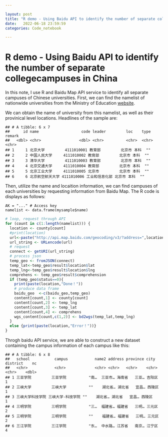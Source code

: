 ```yaml
---

layout: post
title: "R demo - Using Baidu API to identify the number of separate college campuses in China"
date:   2022-06-18 23:59:59
categories: Code_notebook

---
```






# R demo - Using Baidu API to identify the number of separate collegecampuses in China


In this note, I use R and Baidu Map API service to identify all separate
campuses of Chinese universities. First, we can find the namelist of
nationwide universities from the Ministry of Education
[website](http://m.moe.gov.cn/jyb_xxgk/s5743/s5744/A03/202206/t20220617_638352.html).

We can obtain the name of university from this namelist, as well as
their provinical level locations. Headlines of the sample are:

    ## # A tibble: 6 x 7
    ##      id name                   code leader         loc    type  remark
    ##   <dbl> <chr>                 <dbl> <chr>          <chr>  <chr> <chr> 
    ## 1     1 北京大学         4111010001 教育部         北京市 本科  ""    
    ## 2     2 中国人民大学     4111010002 教育部         北京市 本科  ""    
    ## 3     3 清华大学         4111010003 教育部         北京市 本科  ""    
    ## 4     4 北京交通大学     4111010004 教育部         北京市 本科  ""    
    ## 5     5 北京工业大学     4111010005 北京市         北京市 本科  ""    
    ## 6     6 北京航空航天大学 4111010006 工业和信息化部 北京市 本科  ""

Then, utilize the name and locaition information, we can find campuses
of each universities by requesting information from Baidu Map. The R
code is displays as follows:

    AK = "..." # Access key
    namelist <- data.frame(mysample$name)


```R
# loop, request through API
for (count in c(1:length(namelist))) {
  location <- county[count]
  #print(location)
  url<-paste("http://api.map.baidu.com/geocoding/v3/?address=",location,"&output=json&ak=",AK,sep="")
  url_string <- URLencode(url)
  # request 
  connect <- getURI(url_string)      
  # process json
  temp_geo <- fromJSON(connect)
  temp_lat<-temp_geo$result$location$lat
  temp_lng<-temp_geo$result$location$lng
  comprehens <- temp_geo$result$comprehension
  if (temp_geo$status==0){
    print(paste(location,"Done！"))
    # produce data frame
    baidu_geo  <-c(baidu_geo,temp_geo)
    content[count,1] <- county[count]
    content[count,2] <- temp_lng
    content[count,3] <- temp_lat
    content[count,4] <- comprehens
    wgs_content[count,c(1,2)] <- bd2wgs(temp_lat,temp_lng)
  }
  else {print(paste(location,"Error！"))}
}
```

Throgh baidu API service, we are able to construct a new dataset
containing the campus information of each campus like this:

    ## # A tibble: 6 x 8
    ##   school           campus            name2 address province city  district    nc
    ##   <chr>            <chr>             <chr> <chr>   <chr>    <chr> <chr>    <dbl>
    ## 1 三亚学院         三亚学院          "南…  三亚市… 海南省   三亚… 吉阳区       1
    ## 2 三峡大学         三峡大学          ""    湖北省… 湖北省   宜昌… 西陵区       1
    ## 3 三峡大学科技学院 三峡大学-科技学院 ""    湖北省… 湖北省   宜昌… 西陵区       1
    ## 4 三明学院         三明学院          "三…  福建省… 福建省   三明… 三元区       2
    ## 5 三明学院         三明学院          ""    福建省… 福建省   三明… 三元区       2
    ## 6 三江学院         三江学院          "东…  中水路… 江苏省   南京… 江宁区       4
